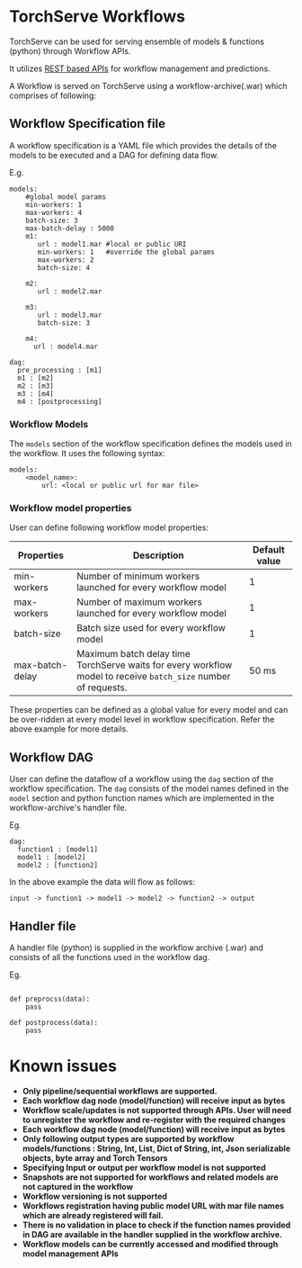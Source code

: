 # TorchServe Workflows

TorchServe can be used for serving ensemble of models & functions (python) through Workflow APIs. 

It utilizes [REST based APIs](rest_api.md) for workflow management and predictions.

A Workflow is served on TorchServe using a workflow-archive(.war) which comprises of following: 

## Workflow Specification file

A workflow specification is a YAML file which provides the details of the models to be executed and a DAG for defining data flow.

E.g.

```
models:
    #global model params
    min-workers: 1
    max-workers: 4
    batch-size: 3
    max-batch-delay : 5000
    m1:
       url : model1.mar #local or public URI
       min-workers: 1   #override the global params
       max-workers: 2
       batch-size: 4
     
    m2:
       url : model2.mar

    m3:
       url : model3.mar
       batch-size: 3

    m4:
      url : model4.mar
 
dag:
  pre_processing : [m1]
  m1 : [m2]
  m2 : [m3]
  m3 : [m4]
  m4 : [postprocessing]
```

### Workflow Models

The `models` section of the workflow specification defines the models used in the workflow. It uses the following syntax:

```
models:
    <model_name>:
        url: <local or public url for mar file>
```

### Workflow model properties

User can define following workflow model properties:

| Properties | Description | Default value |
| --- | --- | --- |
| min-workers | Number of minimum workers launched for every workflow model | 1 |
| max-workers | Number of maximum workers launched for every workflow model | 1 |
| batch-size | Batch size used for every workflow model | 1 |
| max-batch-delay | Maximum batch delay time TorchServe waits for every workflow model to receive `batch_size` number of requests.| 50 ms |

These properties can be defined as a global value for every model and can be over-ridden at every model level in workflow specification. Refer the above example for more details.

## Workflow DAG

User can define the dataflow of a workflow using the `dag` section of the workflow specification. The `dag` consists of the model names defined in the `model` section and python function names which are implemented in the workflow-archive's handler file.

Eg.
```
dag:
  function1 : [model1]
  model1 : [model2]
  model2 : [function2]
```

In the above example the data will flow as follows:

```
input -> function1 -> model1 -> model2 -> function2 -> output
```

## Handler file

A handler file (python) is supplied in the workflow archive (.war) and consists of all the functions used in the workflow dag.

Eg.
```

def preprocss(data):
    pass

def postprocess(data):
    pass

```

# Known issues

 * **Only pipeline/sequential workflows are supported.**
 * **Each workflow dag node (model/function) will receive input as bytes**
 * **Workflow scale/updates is not supported through APIs. User will need to unregister the workflow and re-register with the required changes**
 * **Each workflow dag node (model/function) will receive input as bytes**
 * **Only following output types are supported by workflow models/functions : String, Int, List, Dict of String, int, Json serializable objects, byte array and Torch Tensors**
 * **Specifying Input or output per workflow model is not supported**
 * **Snapshots are not supported for workflows and related models are not captured in the workflow**
 * **Workflow versioning is not supported**
 * **Workflows registration having public model URL with mar file names which are already registered will fail.**
 * **There is no validation in place to check if the function names provided in DAG are available in the handler supplied in the workflow archive.**
 * **Workflow models can be currently accessed and modified through model management APIs**